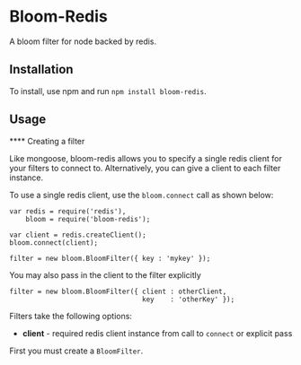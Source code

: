 Bloom-Redis
===========

A bloom filter for node backed by redis.

Installation
------------

To install, use npm and run `npm install bloom-redis`.


Usage
-----

**** Creating a filter

Like mongoose, bloom-redis allows you to specify a single redis client for your filters to connect to. Alternatively, you can give a client to each filter instance.

To use a single redis client, use the `bloom.connect` call as shown below:


    var redis = require('redis'),
        bloom = require('bloom-redis');

    var client = redis.createClient();
    bloom.connect(client);

    filter = new bloom.BloomFilter({ key : 'mykey' });


You may also pass in the client to the filter explicitly

    filter = new bloom.BloomFilter({ client : otherClient,
                                     key    : 'otherKey' });


Filters take the following options:

* **client** - required redis client instance from call to `connect` or explicit pass






First you must create a `BloomFilter`.